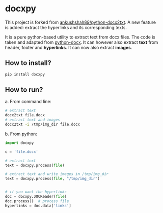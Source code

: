 # docxpy #

This project is forked from [ankushshah89/python-docx2txt](https://github.com/ankushshah89/python-docx2txt/pull/10/files). 
A new feature is added: extract the hyperlinks and its corresponding texts.

It is a pure python-based utility to extract text from docx files. The code is taken and adapted from [python-docx](https://github.com/python-openxml/python-docx). It can however also extract **text** from header, footer and **hyperlinks**. It can now also extract **images**.

## How to install? ##
```bash
pip install docxpy
```

## How to run? ##

a. From command line:
```bash
# extract text
docx2txt file.docx
# extract text and images
docx2txt -i /tmp/img_dir file.docx
```


b. From python:
```python
import docxpy

c = 'file.docx'

# extract text
text = docxpy.process(file)

# extract text and write images in /tmp/img_dir
text = docxpy.process(file, "/tmp/img_dir")


# if you want the hyperlinks
doc = docxpy.DOCReader(file)
doc.process()  # process file
hyperlinks = doc.data['links']
```
